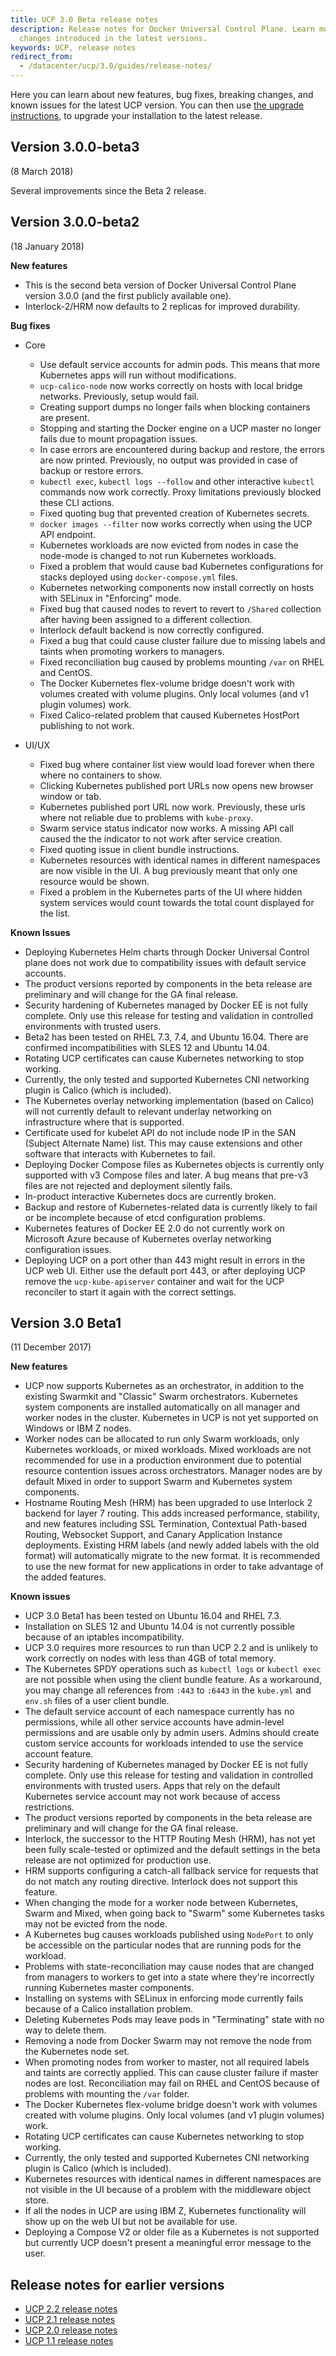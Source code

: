```yaml
---
title: UCP 3.0 Beta release notes
description: Release notes for Docker Universal Control Plane. Learn more about the
  changes introduced in the latest versions.
keywords: UCP, release notes
redirect_from:
  - /datacenter/ucp/3.0/guides/release-notes/
---
```


Here you can learn about new features, bug fixes, breaking changes, and
known issues for the latest UCP version.
You can then use [the upgrade instructions](admin/install/upgrade.md), to
upgrade your installation to the latest release.

## Version 3.0.0-beta3

(8 March 2018)

Several improvements since the Beta 2 release.

## Version 3.0.0-beta2

(18 January 2018)

**New features**

* This is the second beta version of Docker Universal Control Plane version
  3.0.0 (and the first publicly available one).
* Interlock-2/HRM now defaults to 2 replicas for improved durability.

**Bug fixes**

* Core
  * Use default service accounts for admin pods. This means that more Kubernetes
  apps will run without modifications.
  * `ucp-calico-node` now works correctly on hosts with local bridge networks.
  Previously, setup would fail.
  * Creating support dumps no longer fails when blocking containers are present.
  * Stopping and starting the Docker engine on a UCP master no longer fails due
  to mount propagation issues.
  * In case errors are encountered during backup and restore, the errors are
  now printed. Previously, no output was provided in case of backup or restore
  errors.
  * `kubectl exec`, `kubectl logs --follow` and other interactive `kubectl`
  commands now work correctly. Proxy limitations previously blocked these CLI actions.
  * Fixed quoting bug that prevented creation of Kubernetes secrets.
  * `docker images --filter` now works correctly when using the UCP API endpoint.
  * Kubernetes workloads are now evicted from nodes in case the node-mode is
  changed to not run Kubernetes workloads.
  * Fixed a problem that would cause bad Kubernetes configurations for stacks
  deployed using `docker-compose.yml` files.
  * Kubernetes networking components now install correctly on hosts with SELinux
  in "Enforcing" mode.
  * Fixed bug that caused nodes to revert to revert to `/Shared` collection after
  having been assigned to a different collection.
  * Interlock default backend is now correctly configured.
  * Fixed a bug that could cause cluster failure due to missing labels and taints
  when promoting workers to managers.
  * Fixed reconciliation bug caused by problems mounting `/var` on RHEL and CentOS.
  * The Docker Kubernetes flex-volume bridge doesn't work with volumes created
  with volume plugins. Only local volumes (and v1 plugin volumes) work.
  * Fixed Calico-related problem that caused Kubernetes HostPort publishing to
  not work.

* UI/UX
  * Fixed bug where container list view would load forever when there where no
  containers to show.
  * Clicking Kubernetes published port URLs now opens new browser window or tab.
  * Kubernetes published port URL now work. Previously, these urls where not
  reliable due to problems with `kube-proxy`.
  * Swarm service status indicator now works. A missing API call caused the the
  indicator to not work after service creation.
  * Fixed quoting issue in client bundle instructions.
  * Kubernetes resources with identical names in different namespaces are now
  visible in the UI. A bug previously meant that only one resource would be shown.
  * Fixed a problem in the Kubernetes parts of the UI where hidden system
  services would count towards the total count displayed for the list.

**Known Issues**

* Deploying Kubernetes Helm charts through Docker Universal Control plane does
not work due to compatibility issues with default service accounts.
* The product versions reported by components in the beta release are preliminary
and will change for the GA final release.
* Security hardening of Kubernetes managed by Docker EE is not fully complete.
Only use this release for testing and validation in controlled environments with
trusted users.
* Beta2 has been tested on RHEL 7.3, 7.4, and Ubuntu 16.04. There are confirmed
incompatibilities with SLES 12 and Ubuntu 14.04.
* Rotating UCP certificates can cause Kubernetes networking to stop working.
* Currently, the only tested and supported Kubernetes CNI networking plugin is
Calico (which is included).
* The Kubernetes overlay networking implementation (based on Calico) will not
currently default to relevant underlay networking on infrastructure where that
is supported.
* Certificate used for kubelet API do not include node IP in the SAN
(Subject Alternate Name) list. This may cause extensions and other software that
interacts with Kubernetes to fail.
* Deploying Docker Compose files as Kubernetes objects is currently only
supported with v3 Compose files and later. A bug means that pre-v3 files are not
rejected and deployment silently fails.
* In-product interactive Kubernetes docs are currently broken.
* Backup and restore of Kubernetes-related data is currently likely to fail or
be incomplete because of etcd configuration problems.
* Kubernetes features of Docker EE 2.0 do not currently work on Microsoft Azure
because of Kubernetes overlay networking configuration issues.
* Deploying UCP on a port other than 443 might result in errors in the UCP web
UI. Either use the default port 443, or after deploying UCP remove the
`ucp-kube-apiserver` container and wait for the UCP reconciler to start it
again with the correct settings.

## Version 3.0 Beta1

(11 December 2017)

**New features**

* UCP now supports Kubernetes as an orchestrator, in addition to the existing
Swarmkit and "Classic" Swarm orchestrators. Kubernetes system components are
installed automatically on all manager and worker nodes in the cluster.
Kubernetes in UCP is not yet supported on Windows or IBM Z nodes.
* Worker nodes can be allocated to run only Swarm workloads, only Kubernetes
workloads, or mixed workloads. Mixed workloads are not recommended for use in
a production environment due to potential resource contention issues across
orchestrators. Manager nodes are by default Mixed in order to support Swarm
and Kubernetes system components.
* Hostname Routing Mesh (HRM) has been upgraded to use Interlock 2 backend for
layer 7 routing. This adds increased performance, stability, and new features
including SSL Termination, Contextual Path-based Routing, Websocket Support,
and Canary Application Instance deployments. Existing HRM labels (and newly
added labels with the old format) will automatically migrate to the new format.
It is recommended to use the new format for new applications in order to take
advantage of the added features.

**Known issues**

* UCP 3.0 Beta1 has been tested on Ubuntu 16.04 and RHEL 7.3.
* Installation on SLES 12 and Ubuntu 14.04 is not currently possible because of
an iptables incompatibility.
* UCP 3.0 requires more resources to run than UCP 2.2 and is unlikely to work
correctly on nodes with less than 4GB of total memory.
* The Kubernetes SPDY operations such as `kubectl logs` or `kubectl exec` are
not possible when using the client bundle feature. As a workaround, you may
change all references from `:443` to `:6443` in the `kube.yml` and `env.sh`
files of a user client bundle.
* The default service account of each namespace currently has no permissions,
while all other service accounts have admin-level permissions and are usable
only by admin users.  Admins should create custom service accounts for workloads
intended to use the service account feature.
* Security hardening of Kubernetes managed by Docker EE is not fully complete.
Only use this release for testing and validation in controlled environments with
trusted users. Apps that rely on the default Kubernetes service account may not
work because of access restrictions.
* The product versions reported by components in the beta release are
preliminary and will change for the GA final release.
* Interlock, the successor to the HTTP Routing Mesh (HRM), has not yet been
fully scale-tested or optimized and the default settings in the beta release
are not optimized for production use.
* HRM supports configuring a catch-all fallback service for requests that do
not match any routing directive. Interlock does not support this feature.
* When changing the mode for a worker node between Kubernetes, Swarm and Mixed,
when going back to "Swarm" some Kubernetes tasks may not be evicted from the
node.
* A Kubernetes bug causes workloads published using `NodePort` to only be
accessible on the particular nodes that are running pods for the workload.
* Problems with state-reconciliation may cause nodes that are changed from
managers to workers to get into a state where they're incorrectly running
Kubernetes master components.
* Installing on systems with SELinux in enforcing mode currently fails because
of a Calico installation problem.
* Deleting Kubernetes Pods may leave pods in "Terminating" state with no way
to delete them.
* Removing a node from Docker Swarm may not remove the node from the Kubernetes
node set.
* When promoting nodes from worker to master, not all required labels and taints
are correctly applied. This can cause cluster failure if master nodes are lost.
Reconciliation may fail on RHEL and CentOS because of problems with mounting the
`/var` folder.
* The Docker Kubernetes flex-volume bridge doesn't work with volumes created
with volume plugins. Only local volumes (and v1 plugin volumes) work.
* Rotating UCP certificates can cause Kubernetes networking to stop working.
* Currently, the only tested and supported Kubernetes CNI networking plugin is
Calico (which is included).
* Kubernetes resources with identical names in different namespaces are not
visible in the UI because of a problem with the middleware object store.
* If all the nodes in UCP are using IBM Z, Kubernetes functionality will show
up on the web UI but not be available for use.
* Deploying a Compose V2 or older file as a Kubernetes is not supported but
currently UCP doesn't present a meaningful error message to the user.

## Release notes for earlier versions

- [UCP 2.2 release notes](/datacenter/ucp/2.2/guides/release-notes.md)
- [UCP 2.1 release notes](/datacenter/ucp/2.1/guides/release-notes/index.md)
- [UCP 2.0 release notes](/datacenter/ucp/2.0/guides/release-notes.md)
- [UCP 1.1 release notes](/datacenter/ucp/1.1/release_notes.md)
